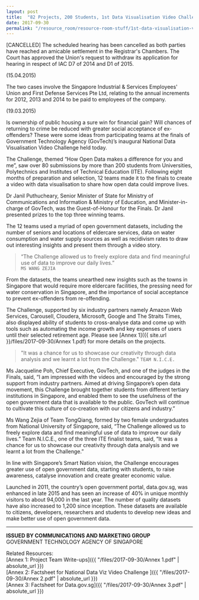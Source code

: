 ```yaml
---
layout: post
title:  "82 Projects, 200 Students, 1st Data Visualisation Video Challenge: Who will best use open government data to improve lives?"
date: 2017-09-30
permalink: "/resource_room/resource-room-stuff/1st-data-visualisation-video-challenge"
---
```



[CANCELLED] The scheduled hearing has been cancelled as both parties have reached an amicable settlement in the Registrar's Chambers.  The Court has approved the Union's request to withdraw its application for hearing in respect of IAC D7 of 2014 and D1 of 2015.

(15.04.2015)

The two cases involve the Singapore Industrial & Services Employees' Union and First Defense Services Pte Ltd, relating to the annual increments for 2012, 2013 and 2014 to be paid to employees of the company.

(19.03.2015)

Is ownership of public housing a sure win for financial gain? Will chances of returning to crime be reduced with greater social acceptance of ex-offenders? These were some ideas from participating teams at the finals of Government Technology Agency (GovTech)’s inaugural National Data Visualisation Video Challenge held today.

The Challenge, themed “How Open Data makes a difference for you and me”, saw over 80 submissions by more than 200 students from Universities, Polytechnics and Institutes of Technical Education (ITE). Following eight months of preparation and selection, 12 teams made it to the finals to create a video with data visualisation to share how open data could improve lives. 

Dr Janil Puthucheary, Senior Minister of State for Ministry of Communications and Information & Ministry of Education, and Minister-in-charge of GovTech, was the Guest-of-Honour for the Finals. Dr Janil presented prizes to the top three winning teams. 

 
The 12 teams used a myriad of open government datasets, including the number of seniors and locations of eldercare services, data on water consumption and water supply sources as well as recidivism rates to draw out interesting insights and present them through a video story. 

> “The Challenge allowed us to freely explore data and find meaningful use of data to improve our daily lives.”  
`MS WANG ZEJIA`

From the datasets, the teams unearthed new insights such as the towns in Singapore that would require more eldercare facilities, the pressing need for water conservation in Singapore, and the importance of social acceptance to prevent ex-offenders from re-offending. 

The Challenge, supported by six industry partners namely Amazon Web Services, Carousell, Cloudera, Microsoft, Google and The Straits Times, also displayed ability of students to cross-analyse data and come up with tools such as automating the income growth and key expenses of users until their selected retirement age. Please see [Annex 1]({{ site.url }}/files/2017-09-30/Annex 1.pdf) for more details on the projects.

> "It was a chance for us to showcase our creativity through data analysis and we learnt a lot from the Challenge." 
`TEAM N.I.C.E.`

Ms Jacqueline Poh, Chief Executive, GovTech, and one of the judges in the Finals, said, “I am impressed with the videos and encouraged by the strong support from industry partners. Aimed at driving Singapore’s open data movement, this Challenge brought together students from different tertiary institutions in Singapore, and enabled them to see the usefulness of the open government data that is available to the public. GovTech will continue to cultivate this culture of co-creation with our citizens and industry.”

Ms Wang Zejia of Team TongQiang, formed by two female undergraduates from National University of Singapore, said, “The Challenge allowed us to freely explore data and find meaningful use of data to improve our daily lives.” Team N.I.C.E., one of the three ITE finalist teams, said, “It was a chance for us to showcase our creativity through data analysis and we learnt a lot from the Challenge.”

In line with Singapore’s Smart Nation vision, the Challenge encourages greater use of open government data, starting with students, to raise awareness, catalyse innovation and create greater economic value. 

Launched in 2011, the country’s open government portal, data.gov.sg, was enhanced in late 2015 and has seen an increase of 40% in unique monthly visitors to about 94,000 in the last year. The number of quality datasets have also increased to 1,200 since inception. These datasets are available to citizens, developers, researchers and students to develop new ideas and make better use of open government data.  

---
**ISSUED BY COMMUNICATIONS AND MARKETING GROUP**  
GOVERNMENT TECHNOLOGY AGENCY OF SINGAPORE 

Related Resources:  
[Annex 1: Project Team Write-ups]({{ "/files/2017-09-30/Annex 1.pdf" | absolute_url }})  
[Annex 2: Factsheet for National Data Viz Video Challenge ]({{ "/files/2017-09-30/Annex 2.pdf" | absolute_url }})   
[Annex 3: Factsheet for Data.gov.sg]({{ "/files/2017-09-30/Annex 3.pdf" | absolute_url }}) 
